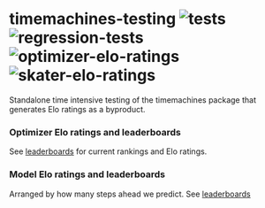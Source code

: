 # timemachines-testing ![tests](https://github.com/microprediction/timemachines/workflows/tests/badge.svg) ![regression-tests](https://github.com/microprediction/timemachines-testing/workflows/regression-tests/badge.svg) ![optimizer-elo-ratings](https://github.com/microprediction/timemachines-testing/workflows/optimizer-elo-ratings/badge.svg) ![skater-elo-ratings](https://github.com/microprediction/timemachines-testing/workflows/skater-elo-ratings/badge.svg)

Standalone time intensive testing of the timemachines package that generates Elo ratings as a byproduct. 

### Optimizer Elo ratings and leaderboards

See [leaderboards](https://github.com/microprediction/timemachines-testing/tree/main/optimizer_elo_ratings/leaderboards/overall) for current rankings and Elo ratings. 


### Model Elo ratings and leaderboards

Arranged by how many steps ahead we predict. See [leaderboards](https://github.com/microprediction/timemachines-testing/tree/main/skater_elo_ratings/leaderboards)

